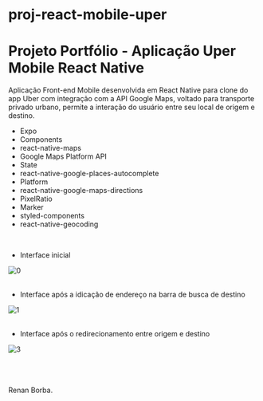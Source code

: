 # proj-react-mobile-uper
# Projeto Portfólio - Aplicação Uper Mobile React Native
Aplicação Front-end Mobile desenvolvida em React Native para clone do app Uber com integração com a API Google Maps, voltado para transporte privado urbano, permite a interação do usuário entre seu local de origem e destino.
<ul>
  <li>Expo</li>
  <li>Components</li>
  <li>react-native-maps</li>
  <li>Google Maps Platform API</li>
  <li>State</li>
  <li>react-native-google-places-autocomplete</li>
  <li>Platform</li>
  <li>react-native-google-maps-directions</li>
  <li>PixelRatio</li>
  <li>Marker</li>
  <li>styled-components</li>
  <li>react-native-geocoding</li>
</ul>
<br> 
 

<ul>
  <li>Interface inicial</li>
</ul> 

![0](https://user-images.githubusercontent.com/48495838/68510601-b9713780-0252-11ea-872a-550bf9472612.JPG)
<br><br>

<ul>
  <li>Interface após a idicação de endereço na barra de busca de destino</li>
</ul>

![1](https://user-images.githubusercontent.com/48495838/68510876-60ee6a00-0253-11ea-95b8-ee5a7e56e899.JPG)
<br><br>

<ul>
  <li>Interface após o redirecionamento entre origem e destino</li>
</ul>

![3](https://user-images.githubusercontent.com/48495838/68510650-d3127f00-0252-11ea-9edc-2c6a625e1495.JPG)
<br><br>

 
<br><br>
Renan Borba.   
